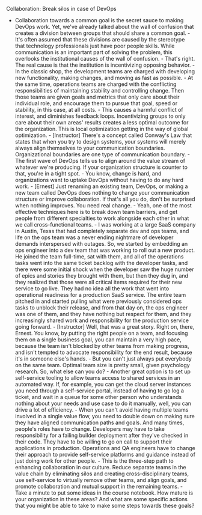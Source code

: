 Collaboration: Break silos in case of DevOps
- Collaboration towards a common goal is the secret sauce to making DevOps work. Yet, we've already talked about the wall of confusion that creates a division between groups that should share a common goal. - It's often assumed that these divisions are caused by the stereotype that technology professionals just have poor people skills. While communication is an important part of solving the problem, this overlooks the institutional causes of the wall of confusion. - That's right. The real cause is that the institution is incentivizing opposing behavior. - In the classic shop, the development teams are charged with developing new functionality, making changes, and moving as fast as possible. - At the same time, operations teams are charged with the conflicting responsibilities of maintaining stability and controlling change. Then those teams are given goals and metrics that only care about their individual role, and encourage them to pursue that goal, speed or stability, in this case, at all costs. - This causes a harmful conflict of interest, and diminishes feedback loops. Incentivizing groups to only care about their own areas' results creates a less optimal outcome for the organization. This is local optimization getting in the way of global optimization. - [Instructor] There's a concept called Conway's Law that states that when you try to design systems, your systems will merely always align themselves to your communication boundaries. Organizational boundaries are one type of communication boundary. - The first wave of DevOps tells us to align around the value stream of whatever we're producing. If your organization structure is counter to that, you're in a tight spot. - You know, change is hard, and organizations want to uptake DevOps without having to do any hard work. - [Ernest] Just renaming an existing team, DevOps, or making a new team called DevOps does nothing to change your communication structure or improve collaboration. If that's all you do, don't be surprised when nothing improves. You need real change. - Yeah, one of the most effective techniques here is to break down team barriers, and get people from different specialties to work alongside each other in what we call cross-functional teams. - I was working at a large SaaS company in Austin, Texas that had completely separate dev and ops teams, and life on the ops team was a never ending nightmare of developer demands interspersed with outages. So, we started by embedding an ops engineer into a dev team that was working to roll out a new product. He joined the team full-time, sat with them, and all of the operations tasks went into the same ticket backlog with the developer tasks, and there were some initial shock when the developer saw the huge number of epics and stories they brought with them, but then they dug in, and they realized that those were all critical items required for their new service to go live. They had no idea all the work that went into operational readiness for a production SaaS service. The entire team pitched in and started pulling what were previously considered ops tasks to unblock their release, and from that day on, the ops engineer was one of them, and they have nothing but respect for them, and they increasingly shared work and responsibility for the production service going forward. - [Instructor] Well, that was a great story. Right on, there, Ernest. You know, by putting the right people on a team, and focusing them on a single business goal, you can maintain a very high pace, because the team isn't blocked by other teams from making progress, and isn't tempted to advocate responsibility for the end result, because it's in someone else's hands. - But you can't just always put everybody on the same team. Optimal team size is pretty small, given psychology research. So, what else can you do? - Another great option is to set up self-service tooling to allow teams access to shared services in an automated way. If, for example, you can get the cloud server instances you need through a self-service portal, instead of having to go log a ticket, and wait in a queue for some other person who understands nothing about your needs and use case to do it manually, well, you can drive a lot of efficiency. - When you can't avoid having multiple teams involved in a single value flow, you need to double down on making sure they have aligned communication paths and goals. And many times, people's roles have to change. Developers may have to take responsibility for a failing builder deployment after they've checked in their code. They have to be willing to go on call to support their applications in production. Operations and QA engineers have to change their approach to provide self-service platforms and guidance instead of just doing work for other people. - This is the three-step path to enhancing collaboration in our culture. Reduce separate teams in the value chain by eliminating silos and creating cross-disciplinary teams, use self-service to virtually remove other teams, and align goals, and promote collaboration and mutual support in the remaining teams. - Take a minute to put some ideas in the course notebook. How mature is your organization in these areas? And what are some specific actions that you might be able to take to make some steps towards these goals?
